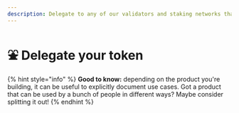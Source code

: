 ```yaml
---
description: Delegate to any of our validators and staking networks that we support
---
```


# ⛲ Delegate your token

{% hint style="info" %}
**Good to know:** depending on the product you're building, it can be useful to explicitly document use cases. Got a product that can be used by a bunch of people in different ways? Maybe consider splitting it out!
{% endhint %}
